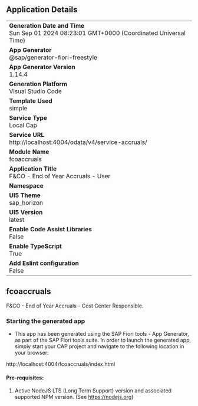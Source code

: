 ## Application Details

|                                                                                                |
| ---------------------------------------------------------------------------------------------- |
| **Generation Date and Time**<br>Sun Sep 01 2024 08:23:01 GMT+0000 (Coordinated Universal Time) |
| **App Generator**<br>@sap/generator-fiori-freestyle                                            |
| **App Generator Version**<br>1.14.4                                                            |
| **Generation Platform**<br>Visual Studio Code                                                  |
| **Template Used**<br>simple                                                                    |
| **Service Type**<br>Local Cap                                                                  |
| **Service URL**<br>http://localhost:4004/odata/v4/service-accruals/                            |
| **Module Name**<br>fcoaccruals                                                                 |
| **Application Title**<br>F&CO - End of Year Accruals - User                                    |
| **Namespace**<br>                                                                              |
| **UI5 Theme**<br>sap_horizon                                                                   |
| **UI5 Version**<br>latest                                                                      |
| **Enable Code Assist Libraries**<br>False                                                      |
| **Enable TypeScript**<br>True                                                                  |
| **Add Eslint configuration**<br>False                                                          |

## fcoaccruals

F&CO - End of Year Accruals - Cost Center Responsible.

### Starting the generated app

- This app has been generated using the SAP Fiori tools - App Generator, as part of the SAP Fiori tools suite. In order to launch the generated app, simply start your CAP project and navigate to the following location in your browser:

http://localhost:4004/fcoaccruals/index.html

#### Pre-requisites:

1. Active NodeJS LTS (Long Term Support) version and associated supported NPM version. (See https://nodejs.org)
